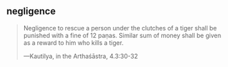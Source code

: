 ## negligence
> Negligence to rescue a person under the clutches of a tiger shall be punished with a fine of 12 paṇas. Similar sum of money shall be given as a reward to him who kills a tiger.
> 
> —Kautilya, in the Arthaśāstra, 4.3:30-32